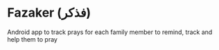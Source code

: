 # Fazaker (فذكر)
Android app to track prays for each family member to remind, track and help them to pray

